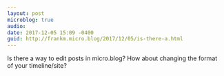 ```yaml
---
layout: post
microblog: true
audio: 
date: 2017-12-05 15:09 -0400
guid: http://frankm.micro.blog/2017/12/05/is-there-a.html
---
```

Is there a way to edit posts in micro.blog? How about changing the format of your timeline/site? 
